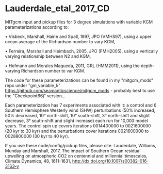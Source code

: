 # Lauderdale_etal_2017_CD

MITgcm input and pickup files for 3 degree simulations with variable KGM parameterizations according to:

• Visbeck, Marshall, Haine and Spall, 1997, JPO (VMHS97), using a upper ocean average of the Richardson number to vary KGM, 

• Ferreira, Marshall and Heimbach, 2005, JPO (FMH2005), using a vertically varying relationship between N2 and KGM,

• Hofmann and Morales Maqueda, 2011, GRL (HMM2011), using the depth-varying Richardson number to var KGM.

The code for these parameterizations can be found in my "mitgcm_mods" repo under "gm_variable_k" https://github.com/seamanticscience/mitgcm_mods - probably best to use the "Checkpoint66j" version...

Each parameterization has 7 experiments associated with it: a control and 6 Southern Hemisphere Westerly wind (SHW) perturbations (50% increased, 50% decreased, 10° north-shift, 10° south-shift, 3° north-shift and slight decrease, 3° south-shift and slight increase) each run for 10,000 model years. The control spin up covers iterations 0014400000 to 0021600000 (20 kyr to 30 kyr) and the perturbations cover iterations 0021600000 to 0028800000 (30 kyr to 40 kyr).

If you use these code/config/pickup files, please cite:
Lauderdale, Williams, Munday and Marshall, 2017, The impact of Southern Ocean residual upwelling on atmospheric CO2 on centennial and millennial timescales, Climate Dynamics, 48, 1611–1631, http://dx.doi.org/10.1007/s00382-016-3163-y
